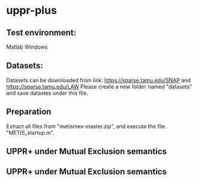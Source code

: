 # uppr-plus
## Test environment: 
Matlab
Windows

## Datasets:
Datasets can be downloaded from link: https://sparse.tamu.edu/SNAP and https://sparse.tamu.edu/LAW
Please create a new folder named "datasets" and save datastes under this file.

## Preparation
Extract all files from "metismex-master.zip", and execute the file "METIS_startup.m".

## UPPR+ under Mutual Exclusion semantics

## UPPR+ under Mutual Exclusion semantics
